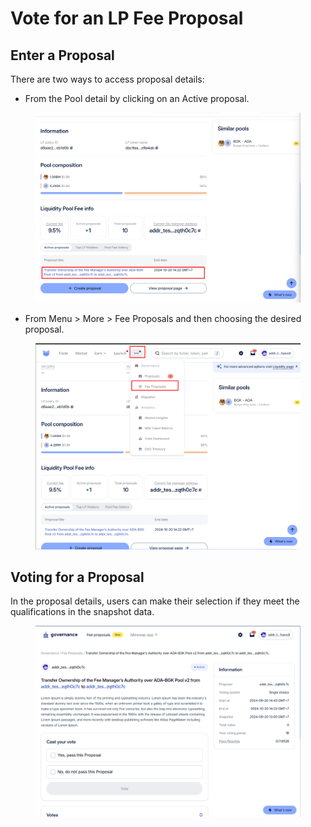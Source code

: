# Vote for an LP Fee Proposal

## **Enter a Proposal**

There are two ways to access proposal details:

* From the Pool detail by clicking on an Active proposal.

<figure><img src="../../.gitbook/assets/enter_lp_fee_proposal_1.png" alt=""><figcaption></figcaption></figure>

* From Menu > More > Fee Proposals and then choosing the desired proposal.

<figure><img src="../../.gitbook/assets/enter_lp_fee_proposal_2.png" alt=""><figcaption></figcaption></figure>

## Voting for a Proposal

In the proposal details, users can make their selection if they meet the qualifications in the snapshot data.

<figure><img src="../../.gitbook/assets/proposal_lp_fee_detail.png" alt=""><figcaption></figcaption></figure>
